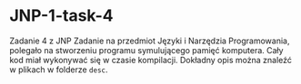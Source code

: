 # JNP-1-task-4
Zadanie 4 z JNP
Zadanie na przedmiot Języki i Narzędzia Programowania, polegało na stworzeniu programu symulującego pamięć komputera. Cały kod miał wykonywać się w czasie kompilacji. Dokładny opis można znaleźć w plikach w folderze `desc`.
